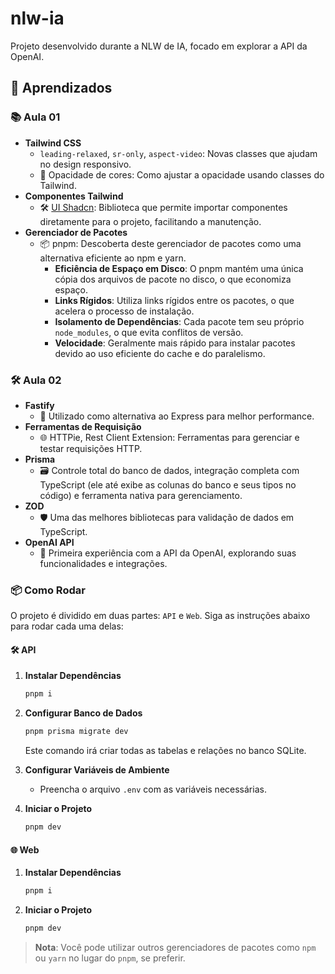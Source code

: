 # nlw-ia
Projeto desenvolvido durante a NLW de IA, focado em explorar a API da OpenAI.

## 🚀 Aprendizados

### 📚 Aula 01
- **Tailwind CSS**
  - `leading-relaxed`, `sr-only`, `aspect-video`: Novas classes que ajudam no design responsivo.
  - 🎨 Opacidade de cores: Como ajustar a opacidade usando classes do Tailwind.
- **Componentes Tailwind**
  - 🛠 [UI Shadcn](https://ui.shadcn.com/): Biblioteca que permite importar componentes diretamente para o projeto, facilitando a manutenção.
- **Gerenciador de Pacotes**
  - 📦 pnpm: Descoberta deste gerenciador de pacotes como uma alternativa eficiente ao npm e yarn.
    - **Eficiência de Espaço em Disco**: O pnpm mantém uma única cópia dos arquivos de pacote no disco, o que economiza espaço.
    - **Links Rígidos**: Utiliza links rígidos entre os pacotes, o que acelera o processo de instalação.
    - **Isolamento de Dependências**: Cada pacote tem seu próprio `node_modules`, o que evita conflitos de versão.
    - **Velocidade**: Geralmente mais rápido para instalar pacotes devido ao uso eficiente do cache e do paralelismo.


### 🛠 Aula 02
- **Fastify**
  - 🚀 Utilizado como alternativa ao Express para melhor performance.
- **Ferramentas de Requisição**
  - 🌐 HTTPie, Rest Client Extension: Ferramentas para gerenciar e testar requisições HTTP.
- **Prisma**
  - 🗃 Controle total do banco de dados, integração completa com TypeScript (ele até exibe as colunas do banco e seus tipos no código) e ferramenta nativa para gerenciamento.
- **ZOD**
  - 🛡 Uma das melhores bibliotecas para validação de dados em TypeScript.
- **OpenAI API**
  - 🤖 Primeira experiência com a API da OpenAI, explorando suas funcionalidades e integrações.

### 📦 Como Rodar

O projeto é dividido em duas partes: `API` e `Web`. Siga as instruções abaixo para rodar cada uma delas:

#### 🛠️ API

1. **Instalar Dependências**
    ```bash
    pnpm i
    ```

2. **Configurar Banco de Dados**
    ```bash
    pnpm prisma migrate dev
    ```
    Este comando irá criar todas as tabelas e relações no banco SQLite.

3. **Configurar Variáveis de Ambiente**
    - Preencha o arquivo `.env` com as variáveis necessárias.

4. **Iniciar o Projeto**
    ```bash
    pnpm dev
    ```

#### 🌐 Web

1. **Instalar Dependências**
    ```bash
    pnpm i
    ```

2. **Iniciar o Projeto**
    ```bash
    pnpm dev
    ```

> **Nota**: Você pode utilizar outros gerenciadores de pacotes como `npm` ou `yarn` no lugar do `pnpm`, se preferir.
